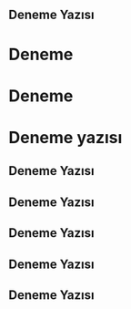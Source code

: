 ## Deneme Yazısı
# Deneme
# Deneme
# Deneme yazısı
## Deneme Yazısı
## Deneme Yazısı
## Deneme Yazısı
## Deneme Yazısı
## Deneme Yazısı